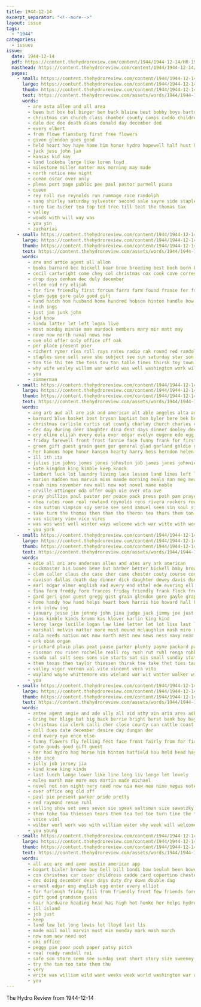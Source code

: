 ```yaml
---
title: 1944-12-14
excerpt_separator: "<!--more-->"
layout: issue
tags:
  - "1944"
categories:
  - issues
issue:
  date: 1944-12-14
  pdf: https://content.thehydroreview.com/content/1944/1944-12-14/HR-1944-12-14.pdf
  masthead: https://content.thehydroreview.com/content/1944/1944-12-14/masthead/HR-1944-12-14.jpg
  pages:
    - small: https://content.thehydroreview.com/content/1944/1944-12-14/small/HR-1944-12-14-01.jpg
      large: https://content.thehydroreview.com/content/1944/1944-12-14/large/HR-1944-12-14-01.jpg
      thumb: https://content.thehydroreview.com/content/1944/1944-12-14/thumbnails/HR-1944-12-14-01.jpg
      text: https://content.thehydroreview.com/assets/words/1944/1944-12-14/HR-1944-12-14-01.txt
      words:
        - are asta allen and all area
        - been but box bal binger ben back blaine best bobby boys barton beck barnard
        - christmas can church class chamber county camps caddo childre cedar crawford
        - dale dec dee death deans donald day december ded
        - every elbert
        - from flowe flansburg first free flowers
        - given glendon goes good
        - held heart hoy haye home him honor hydro hopewell half hust had hen howard
        - jack jess john jan
        - kansas kid kay
        - land lookeba large like loren loyd
        - milestone miller matter mas morning may made
        - north notice new night
        - ocean oscar over only
        - pleas port page public pee paul pastor parnell piano
        - queen
        - rey roll rue reynolds run rummage race randolph
        - sang shirley saturday sylvester second sale sayre side staples supper set sion show season school sea spier scott service shou
        - ture tae tucker tea top ted tree till teat the thomas tax
        - valley
        - woods with will way was
        - you yin
        - zacharias
    - small: https://content.thehydroreview.com/content/1944/1944-12-14/small/HR-1944-12-14-02.jpg
      large: https://content.thehydroreview.com/content/1944/1944-12-14/large/HR-1944-12-14-02.jpg
      thumb: https://content.thehydroreview.com/content/1944/1944-12-14/thumbnails/HR-1944-12-14-02.jpg
      text: https://content.thehydroreview.com/assets/words/1944/1944-12-14/HR-1944-12-14-02.txt
      words:
        - are and artie agent all allon
        - books barnard bec bickell bear bree breeding best boch born brings bond bremer burn box buy butch
        - cecil cartwright come chey col christmas cox cook cove corres county church caddo cotton
        - drop days denham dec duly december
        - ellen eid ery elijah
        - for fire friendly first forcum farra farm found france fer from friends flock former favorite
        - glen gage gore galo good gift
        - hand hatch hom husband home hundred hobson hinton handle how hydro hollis hes host held hardware honor heater her him
        - inch ings
        - just jan junk john
        - kid know
        - linda latter let left logan live
        - most monday minnie mae murdock members mary mir matt may
        - neve now north naval news new
        - ove old offer only office off oak
        - per place present pier
        - richert rymer ries roll rays rates radio rak round red randolph rie rager
        - staples sane sell save she subject see sun saturday star son silence sunday saving sevier season sister shown scott special smith shattuck side state store
        - ton tie thi tee the tess tou tan table times thirsk toy town
        - why wife wesley willam war world was well washington work will with weatherford
        - you
        - zimmerman
    - small: https://content.thehydroreview.com/content/1944/1944-12-14/small/HR-1944-12-14-03.jpg
      large: https://content.thehydroreview.com/content/1944/1944-12-14/large/HR-1944-12-14-03.jpg
      thumb: https://content.thehydroreview.com/content/1944/1944-12-14/thumbnails/HR-1944-12-14-03.jpg
      text: https://content.thehydroreview.com/assets/words/1944/1944-12-14/HR-1944-12-14-03.txt
      words:
        - ang arb aud all are ask and american alt able angeles alta adkins
        - barnard blue basket best bryson baptist bon byler bere bek buy but business brings burden bry bee bless babbin been betty bis brecht bank byes blest
        - christmas carlisle curtis cat county charley church charles comes canyon come caddo city che can carl change carrier christ chester charm chron call child cashier col christian cedar company
        - dec day during deer daughter dina dent days dinner dooley december dewey
        - ery eline elijah every eula ever edgar evelyn eugene ede egg earl ebersole
        - friday farewell front frost fannie face funny frank for first from few felton
        - green gift guest grain geen gor general glad garland goldie goodwin given
        - her hamons hope honor hansen hearty harry hess herndon helen had humble henry hung held heal hughes heard hal home him heaven has hydro holi horn holiday
        - ill ith ita
        - julius jim johns jomes jones johnston job james janes johnnie jolly jobs just joe
        - kate kingdom king kimble keep knock
        - lambert luck lot laundry living lace lesson land lines left little lights lewis lee leite let levi launder los linen longer like lords
        - marion madden mas marvin miss maude morning meals man meg means mantel meal mex mattie matt mee matter march mccullough mew melvin most made miles much more may members miller mash
        - noah nims november new nall now not novel name noble
        - orville ottinger oda offer ough oie over ota ove
        - pray phillips paul pastor per peace pack press push pam prayer place people pride plant pon patty pass plett pitzer present pleasant piece post
        - rhea rates room real rowland reynolds rens rivera rockers rowan rough richard robbin red rae roll
        - son sutton simpson soy serie see send samuel seen sin soul sine south sire smith school shines sed sam service silver sora seek show second seven sona strong seed sun she small sung steele states saturday springs shall sincere sturdy sith stutzman stant sunday sanders ser
        - take turn the thomas then than tho theron tea thurs them ton thing triplett
        - vas victory view vice vires
        - was wos west well winter ways welcome wich war witte with word while woodrow window why wait will wish
        - you york
    - small: https://content.thehydroreview.com/content/1944/1944-12-14/small/HR-1944-12-14-04.jpg
      large: https://content.thehydroreview.com/content/1944/1944-12-14/large/HR-1944-12-14-04.jpg
      thumb: https://content.thehydroreview.com/content/1944/1944-12-14/thumbnails/HR-1944-12-14-04.jpg
      text: https://content.thehydroreview.com/assets/words/1944/1944-12-14/HR-1944-12-14-04.txt
      words:
        - adie all ani are anderson allen and ates ary ark american
        - buckmaster bis bones bene but barber better bickell baby brown business bila ben bank bil billy been belong boies bie bremer boschert best big brother bud behe
        - clem caller claus che case cher came chester couty course con coe clarence can chair city cover cael cline christine caddo clerk christmas cartel cant carl cesta coop camp cee county company coffey charles clinton carlisle conte carrier carnegie court cully
        - davison dallas death day dinner dick daughter dewey davis don dik davidson donnie ditmore daughters denham done days down dora december dec ded duncan
        - earl edgar elmer english ead every end ethel ede evering ell england enter
        - fina fern freddy fore frances friday friendly frank flock fred fin fand fan fay fill foran fine from filling farm few for flowers fam faster fewell forty friends firm
        - gard geri gear guest gregg gist grain glendon gore gayle grapes getting good gold
        - home handy how hand helps heart howe harris hie howard hall had has hund husband him her hundred hens harry hedge hour hang hydro hold herb
        - ink inlow ing
        - january jesse jim johnny john jina judge jack jimmy joe just
        - kins kimble kinds krumm kas klover karlin king kind
        - leroy large lucille logan law line letter let lot liss last like lionel linda little left live
        - marshall melvin matter more must mound mclaughlin mash mire members mon monday miss mita mar myrtle mol
        - nola needs nation not now north nest new news ness navy near name night
        - ork oban organ
        - prichard plain plan peat pause parker plenty payne packard paris people persons pauls pape pees priday pole pean poso pleasant price public
        - rissman rou risen rochelle reall roy rush rut ruhl renga robbie ray rohr rock richardson roland rier russell rosa real ready reynolds
        - sunda sal salt sees sons sie starts sat sis small sunday state somo sil saturday sale said supper stocking soon sup stange santa stott son sao seer san sani service sweeney seri sun sister six sharry send shall steele sylvester soe school simpson smith seal
        - them texas then taylor thiessen thirsk tee take thet ties taal thompson treat tat teas trip taken too thomason times the thi tay
        - valley vigor vernon val vite vincent vera vito
        - wayland wayne whittemore was wieland war wit watter walker wilbur wan will week walk with williams woodrow weatherford went weathers
        - you
    - small: https://content.thehydroreview.com/content/1944/1944-12-14/small/HR-1944-12-14-05.jpg
      large: https://content.thehydroreview.com/content/1944/1944-12-14/large/HR-1944-12-14-05.jpg
      thumb: https://content.thehydroreview.com/content/1944/1944-12-14/thumbnails/HR-1944-12-14-05.jpg
      text: https://content.thehydroreview.com/assets/words/1944/1944-12-14/HR-1944-12-14-05.txt
      words:
        - antee agent angie and ade ally all aid athy ain aria ares adkins aly
        - bring ber blige but big back berrie bright burst bank boy bay buyers baptist bard bethel buck
        - christmas cia clerk calli cher close county can cattle coast check clinton came colts
        - doll dues date december desire day dungan der
        - end every eye ence else
        - funny flowers fly felling fest face front fairly from for first farm
        - gate goods good gift guest
        - her had hydro hag horse him hinton hatfield hou held head hays hie holly home habit
        - ibe ince
        - jolly job jersey jia
        - kind knee king kinds
        - last lunch lange lower like line long liv lenge let lovely
        - mules marsh mae more mos martin made michael
        - novel not non night nery need now nia new nee nine negus note
        - over office ong old off
        - paul pie present parker pride pretty
        - red raymond renae ruhl
        - selling show set sees seven sie speak saltsman size sawatzky she stafford stretch store see sae sant sogn service
        - then toke toa thiessen tears them tea ted toe turn tine the tae table thea tear
        - voice viol
        - wilbur worl work was with william water why week will welcome weatherford well went want wees
        - you young
    - small: https://content.thehydroreview.com/content/1944/1944-12-14/small/HR-1944-12-14-06.jpg
      large: https://content.thehydroreview.com/content/1944/1944-12-14/large/HR-1944-12-14-06.jpg
      thumb: https://content.thehydroreview.com/content/1944/1944-12-14/thumbnails/HR-1944-12-14-06.jpg
      text: https://content.thehydroreview.com/assets/words/1944/1944-12-14/HR-1944-12-14-06.txt
      words:
        - all ace are and aver austin american app
        - bogart bixler browne buy bell bill bondi bow beulah been bowen birth
        - con christmas car cover childress caddo card copertino chester cal county company corn check come cor carruth cupertino cash cant claude
        - dec doing december dear days duty dry down double dag
        - ernest edgar eng english egg enter every elliot
        - for furlough friday fill from friendly front few friends foreman flock
        - gift good grandson guess
        - hair hardware heading head has high hot henke her helps hydro how
        - ill island
        - job just
        - keep
        - land lew let long lewis lot lloyd last lis
        - made mail mall marvin most min monday mark mash march
        - now nam new need not
        - oki office
        - peggy pie poor poch paper patsy pitch
        - real ready randall rei
        - safe son store seem see sunday seat short story size sweeney smooth save soe six season sale
        - try the tam too tate them thu
        - very
        - write was william wild want weeks week world washington war work will with well
        - you
---
```


The Hydro Review from 1944-12-14

<!--more-->

